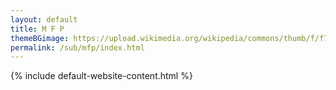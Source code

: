 ```yaml
---
layout: default
title: M F P
themeBGimage: https://upload.wikimedia.org/wikipedia/commons/thumb/f/f7/Laser_printer_2_%288657122708%29.jpg/2560px-Laser_printer_2_%288657122708%29.jpg
permalink: /sub/mfp/index.html
---
```

{% include default-website-content.html %}
